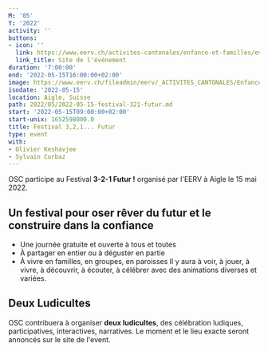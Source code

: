 ```yaml
---
M: '05'
Y: '2022'
activity: ''
buttons:
- icon: ''
  link: https://www.eerv.ch/activites-cantonales/enfance-et-familles/evenements/festival-321-futur-15-mai-2022-aigle
  link_title: Site de l'événement
duration: '7:00:00'
end: '2022-05-15T16:00:00+02:00'
image: https://www.eerv.ch/fileadmin/eerv/_ACTIVITES_CANTONALES/Enfance_et_familleS/image/Enfance_famillesS/3__2__1_..._Futur/image_web_compresse.jpg
isodate: '2022-05-15'
location: Aigle, Suisse
path: 2022/05/2022-05-15-festival-321-futur.md
start: '2022-05-15T09:00:00+02:00'
start-unix: 1652598000.0
title: Festival 3,2,1... Futur
type: event
with:
- Olivier Keshavjee
- Sylvain Corbaz
---
```

OSC participe au Festival **3-2-1 Futur !** organisé par l'EERV à Aigle le 15 mai 2022.


## Un festival pour oser rêver du futur et le construire dans la confiance
- Une journée gratuite et ouverte à tous et toutes
- À partager en entier ou à déguster en partie
- À vivre en familles, en groupes, en paroisses
Il y aura à voir, à jouer, à vivre, à découvrir, à écouter, à célébrer avec des animations diverses et variées.
## Deux Ludicultes
OSC contribuera à organiser **deux ludicultes**, des célébration ludiques, participatives, interactives, narratives. Le moment et le lieu exacte seront annoncés sur le site de l'event.